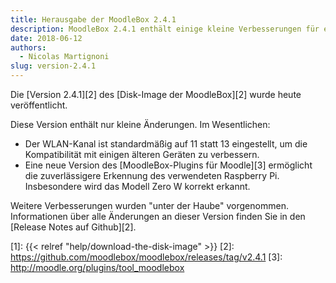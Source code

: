 ```yaml
---
title: Herausgabe der MoodleBox 2.4.1
description: MoodleBox 2.4.1 enthält einige kleine Verbesserungen für ein besseres Anwendererlebnis.
date: 2018-06-12
authors:
  - Nicolas Martignoni
slug: version-2.4.1
---
```


Die [Version 2.4.1][2] des [Disk-Image der MoodleBox][2] wurde heute veröffentlicht.

Diese Version enthält nur kleine Änderungen. Im Wesentlichen:

  - Der WLAN-Kanal ist standardmäßig auf 11 statt 13 eingestellt, um die Kompatibilität mit einigen älteren Geräten zu verbessern.
  - Eine neue Version des [MoodleBox-Plugins für Moodle][3] ermöglicht die zuverlässigere Erkennung des verwendeten Raspberry Pi. Insbesondere wird das Modell Zero W korrekt erkannt.

Weitere Verbesserungen wurden "unter der Haube" vorgenommen. Informationen über alle Änderungen an dieser Version finden Sie in den [Release Notes auf Github][2].

 [1]: {{< relref "help/download-the-disk-image" >}}
 [2]: https://github.com/moodlebox/moodlebox/releases/tag/v2.4.1
 [3]: http://moodle.org/plugins/tool_moodlebox
